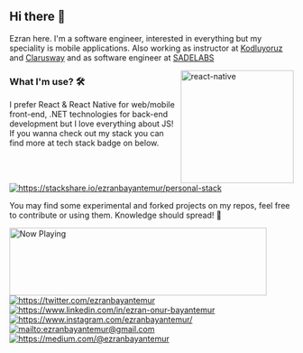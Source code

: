 ## Hi there 👋
Ezran here. I'm a software engineer, interested in everything but my speciality is mobile applications. Also working as instructor at [Kodluyoruz](https://www.kodluyoruz.org/) and [Clarusway](https://clarusway.com/) and as software engineer at [SADELABS](https://sadelabs.com/) 

<img src="https://github.com/ezranbayantemur/ezranbayantemur/blob/master/animation_500_kd7ngokt.gif" alt="react-native" width=200 height=200 align="right">

### What I'm use? 🛠  
I prefer React & React Native for web/mobile front-end, .NET technologies for back-end development but I love everything about JS!
<br/> If you wanna check out my stack you can find more at tech stack badge on below.

<a href="https://stackshare.io/ezranbayantemur/personal-stack">
    <img src="http://img.shields.io/badge/tech-stack-0690fa.svg?style=flat" alt="https://stackshare.io/ezranbayantemur/personal-stack">
</a>

You may find some experimental and forked projects on my repos, feel free to contribute or using them.
Knowledge should spread! 💪

<a href="https://spotify-snippet.vercel.app/whatiamlistening?open">
    <img src="https://spotify-snippet.vercel.app/whatiamlistening" width="456" height="120" alt="Now Playing">
</a>

<a href="https://twitter.com/ezranbayantemur" target="_blank">
    <img src="https://img.shields.io/badge/%20-twitter-%231DA1F2" alt="https://twitter.com/ezranbayantemur">
</a>
<a href="https://www.linkedin.com/in/ezran-onur-bayantemur" target="_blank">
    <img src="https://img.shields.io/badge/%20-linkedin-0072b1" alt="https://www.linkedin.com/in/ezran-onur-bayantemur">
</a>
<a href="https://www.instagram.com/ezranbayantemur/" target="_blank">
    <img src="https://img.shields.io/badge/%20-instagram-fbad50" alt="https://www.instagram.com/ezranbayantemur/">
</a>
<a href="mailto:ezranbayantemur@gmail.com" target="_blank">
    <img src="https://img.shields.io/badge/%20-gmail-B23121" alt="mailto:ezranbayantemur@gmail.com">
</a>
<a href="https://medium.com/@ezranbayantemur" target="_blank">
    <img src="https://img.shields.io/badge/%20-medium-black" alt="https://medium.com/@ezranbayantemur">
</a>
